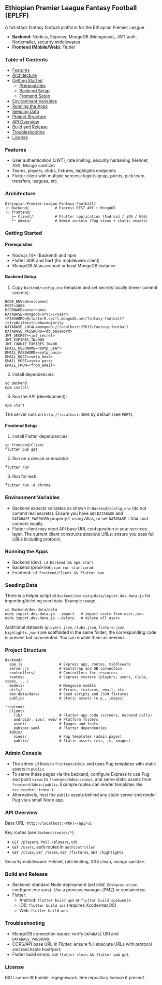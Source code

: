 ## Ethiopian Premier League Fantasy Football (EPLFF)

A full‑stack fantasy football platform for the Ethiopian Premier League.

- **Backend**: Node.js, Express, MongoDB (Mongoose), JWT auth, Nodemailer, security middlewares
- **Frontend (Mobile/Web)**: Flutter

### Table of Contents
- [Features](#features)
- [Architecture](#architecture)
- [Getting Started](#getting-started)
  - [Prerequisites](#prerequisites)
  - [Backend Setup](#backend-setup)
  - [Frontend Setup](#frontend-setup)
- [Environment Variables](#environment-variables)
- [Running the Apps](#running-the-apps)
- [Seeding Data](#seeding-data)
- [Project Structure](#project-structure)
- [API Overview](#api-overview)
- [Build and Release](#build-and-release)
- [Troubleshooting](#troubleshooting)
- [License](#license)

### Features
- User authentication (JWT), rate limiting, security hardening (Helmet, XSS, Mongo sanitize)
- Teams, players, clubs, fixtures, highlights endpoints
- Flutter client with multiple screens: login/signup, points, pick team, transfers, leagues, etc.

### Architecture
```
Ethiopian-Premier-League-Fantasy-Football/
├─ Backend/            # Express REST API + MongoDB
└─ frontend/
   ├─ Client/          # Flutter application (Android / iOS / Web)
   └─ Admin/           # Admin console (Pug views + static assets)
```

### Getting Started

#### Prerequisites
- Node.js 14+ (Backend) and npm
- Flutter SDK and Dart (for mobile/web client)
- MongoDB Atlas account or local MongoDB instance

#### Backend Setup
1) Copy `Backend/config.env` template and set secrets locally (never commit secrets):
```
NODE_ENV=development
PORT=3000
USERNAME=<username>
DATABASE=mongodb+srv://<user>:<PASSWORD>@cluster0.cecft.mongodb.net/fantasy-football?retryWrites=true&w=majority
DATABASE_LOCAL=mongodb://localhost:27017/fantasy-football
DATABASE_PASSWORD=<db_password>
JWT_SECRET=<jwt_secret>
JWT_EXPIRES_IN=90d
JWT_COOKIE_EXPIRES_IN=90
EMAIL_USERNAME=<smtp_user>
EMAIL_PASSWORD=<smtp_pass>
EMAIL_HOST=<smtp_host>
EMAIL_PORT=<smtp_port>
EMAIL_FROM=<from_email>
```
2) Install dependencies:
```
cd Backend
npm install
```
3) Run the API (development):
```
npm start
```
The server runs on `http://localhost:3000` by default (see `PORT`).

#### Frontend Setup
1) Install Flutter dependencies:
```
cd frontend/Client
flutter pub get
```
2) Run on a device or emulator:
```
flutter run
```
3) Run for web:
```
flutter run -d chrome
```

### Environment Variables
- Backend expects variables as shown in `Backend/config.env` (do not commit real secrets). Ensure you have set `DATABASE` and `DATABASE_PASSWORD` properly if using Atlas, or set `DATABASE_LOCAL` and connect locally.
- Flutter client may need API base URL configuration in your services layer. The current client constructs absolute URLs; ensure you pass full URLs including protocol.

### Running the Apps
- Backend (dev): `cd Backend && npm start`
- Backend (prod-like): `npm run start:prod`
- Frontend: `cd frontend/Client && flutter run`

### Seeding Data
There is a helper script at `Backend/dev-data/data/import-dev-data.js` for importing/deleting seed data. Example usage:
```
cd Backend/dev-data/data
node import-dev-data.js --import   # import users from user.json
node import-dev-data.js --delete   # delete all users
```
Additional datasets (`players.json`, `clubs.json`, `fixture.json`, `highlights.json`) are scaffolded in the same folder; the corresponding code is present but commented. You can enable them as needed.

### Project Structure
```
Backend/
  app.js                 # Express app, routes, middleware
  server.js              # Bootstrap and DB connection
  controllers/           # Controllers for resources
  routes/                # Express routers (players, users, clubs, teams, ...)
  models/                # Mongoose models
  utils/                 # Errors, features, email, etc.
  dev-data/data/         # Seed scripts and JSON fixtures
  public/                # Static assets (e.g., images)

frontend/
  Client/
    lib/                 # Flutter app code (screens, backend calls)
    android/, ios/, web/ # Platform folders
    asset/               # Images and fonts
    pubspec.yaml         # Flutter dependencies
  Admin/
    views/               # Pug templates (admin pages)
    public/              # Static assets (css, js, images)
```

### Admin Console
- The admin UI lives in `frontend/Admin` and uses Pug templates with static assets in `public`.
- To serve these pages via the backend, configure Express to use Pug and point `views` to `frontend/Admin/views`, and serve static assets from `frontend/Admin/public`. Example routes can render templates like `res.render('index')`.
- Alternatively, host the `public` assets behind any static server and render Pug via a small Node app.

### API Overview
Base URL: `http://localhost:<PORT>/api/v1`

Key routes (see `Backend/routes/*`):
- `GET /players`, `POST /players`, etc.
- `GET /users`, auth routes in `authController`
- `GET /clubs`, `GET /teams`, `GET /fixtures`, `GET /highlights`

Security middleware: Helmet, rate limiting, XSS clean, mongo sanitize.

### Build and Release
- Backend: standard Node deployment (set `NODE_ENV=production`, configure env vars). Use a process manager (PM2) or containerize.
- Flutter:
  - Android: `flutter build apk` or `flutter build appbundle`
  - iOS: `flutter build ios` (requires Xcode/macOS)
  - Web: `flutter build web`

### Troubleshooting
- MongoDB connection issues: verify `DATABASE` URI and `DATABASE_PASSWORD`.
- CORS/API base URL in Flutter: ensure full absolute URLs with protocol and reachable host/port.
- Flutter build errors: run `flutter clean && flutter pub get`.

### License
ISC License © Endale Tegegnework. See repository license if present.
